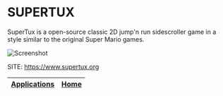 # SUPERTUX

 SuperTux is a open-source classic 2D jump'n run sidescroller
 game in a style similar to the original Super Mario games.
 
 ![Screenshot](https://www.supertux.org/images/0_6_0/0_6_0_5.png)
 
 SITE: https://www.supertux.org

 | [Applications](https://portable-linux-apps.github.io/apps.html) | [Home](https://portable-linux-apps.github.io)
 | --- | --- |
